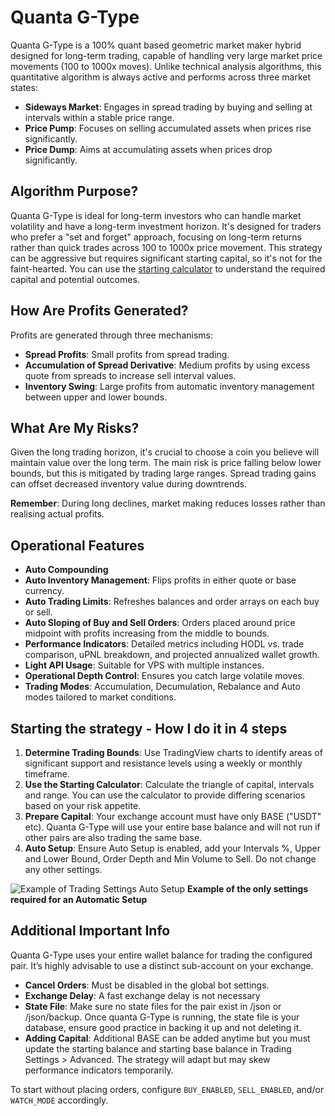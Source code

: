 # Quanta G-Type

Quanta G-Type is a 100% quant based geometric market maker hybrid designed for long-term trading, capable of handling very large market price movements (100 to 1000x moves). Unlike technical analysis algorithms, this quantitative algorithm is always active and performs across three market states:

- **Sideways Market**: Engages in spread trading by buying and selling at intervals within a stable price range.
- **Price Pump**: Focuses on selling accumulated assets when prices rise significantly.
- **Price Dump**: Aims at accumulating assets when prices drop significantly.

## Algorithm Purpose?

Quanta G-Type is ideal for long-term investors who can handle market volatility and have a long-term investment horizon. It's designed for traders who prefer a "set and forget" approach, focusing on long-term returns rather than quick trades across 100 to 1000x price movement. This strategy can be aggressive but requires significant starting capital, so it's not for the faint-hearted. You can use the [starting calculator](https://docs.google.com/spreadsheets/d/1ycVTNctPpkJSgVM7KMMf1oXkzK8K_YecxJpdfH78lZM) to understand the required capital and potential outcomes.

## How Are Profits Generated?

Profits are generated through three mechanisms:
- **Spread Profits**: Small profits from spread trading.
- **Accumulation of Spread Derivative**: Medium profits by using excess quote from spreads to increase sell interval values.
- **Inventory Swing**: Large profits from automatic inventory management between upper and lower bounds.

## What Are My Risks?

Given the long trading horizon, it's crucial to choose a coin you believe will maintain value over the long term. The main risk is price falling below lower bounds, but this is mitigated by trading large ranges. Spread trading gains can offset decreased inventory value during downtrends.

**Remember**: During long declines, market making reduces losses rather than realising actual profits.

## Operational Features

- **Auto Compounding**
- **Auto Inventory Management**: Flips profits in either quote or base currency.
- **Auto Trading Limits**: Refreshes balances and order arrays on each buy or sell.
- **Auto Sloping of Buy and Sell Orders**: Orders placed around price midpoint with profits increasing from the middle to bounds.
- **Performance Indicators**: Detailed metrics including HODL vs. trade comparison, uPNL breakdown, and projected annualized wallet growth.
- **Light API Usage**: Suitable for VPS with multiple instances.
- **Operational Depth Control**: Ensures you catch large volatile moves.
- **Trading Modes**: Accumulation, Decumulation, Rebalance and Auto modes tailored to market conditions.

## Starting the strategy - How I do it in 4 steps

1. **Determine Trading Bounds**: Use TradingView charts to identify areas of significant support and resistance levels using a weekly or monthly timeframe.
2. **Use the Starting Calculator**: Calculate the triangle of capital, intervals and range. You can use the calculator to provide differing scenarios based on your risk appetite.
3. **Prepare Capital**: Your exchange account must have only BASE ("USDT" etc). Quanta G-Type will use your entire base balance and will not run if other pairs are also trading the same base.
4. **Auto Setup**: Ensure Auto Setup is enabled, add your Intervals %, Upper and Lower Bound, Order Depth and Min Volume to Sell. Do not change any other settings.

![Example of Trading Settings Auto Setup](https://github.com/quantatrading/Quanta-G-Type/assets/3750100/46a3bc05-2413-4af1-be0e-1c4770f9e873)
**Example of the only settings required for an Automatic Setup**

## Additional Important Info
Quanta G-Type uses your entire wallet balance for trading the configured pair. It’s highly advisable to use a distinct sub-account on your exchange.

- **Cancel Orders**: Must be disabled in the global bot settings.
- **Exchange Delay**: A fast exchange delay is not necessary
- **State File**: Make sure no state files for the pair exist in /json or /json/backup. Once quanta G-Type is running, the state file is your database, ensure good practice in backing it up and not deleting it.
- **Adding Capital**: Additional BASE can be added anytime but you must update the starting balance and starting base balance in Trading Settings > Advanced. The strategy will adapt but may skew performance indicators temporarily.

To start without placing orders, configure `BUY_ENABLED`, `SELL_ENABLED`, and/or `WATCH_MODE` accordingly.
